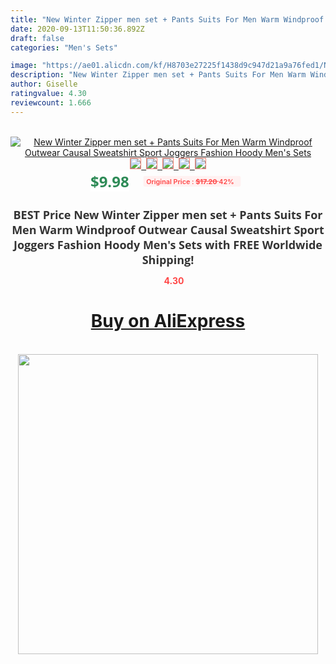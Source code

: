 ```yaml
---
title: "New Winter Zipper men set + Pants Suits For Men Warm Windproof Outwear Causal Sweatshirt Sport Joggers Fashion Hoody Men's Sets"
date: 2020-09-13T11:50:36.892Z
draft: false
categories: "Men's Sets"

image: "https://ae01.alicdn.com/kf/H8703e27225f1438d9c947d21a9a76fed1/New-Winter-Zipper-men-set-Pants-Suits-For-Men-Warm-Windproof-Outwear-Causal-Sweatshirt-Sport-Joggers.jpg"
description: "New Winter Zipper men set + Pants Suits For Men Warm Windproof Outwear Causal Sweatshirt Sport Joggers Fashion Hoody Men's Sets"
author: Giselle
ratingvalue: 4.30
reviewcount: 1.666
---
```

<br>
<div style="text-align: center;">
<a href="https://s.click.aliexpress.com/e/_AnDhyh" target="_blank" rel="nofollow noopener noreferrer"><img alt="New Winter Zipper men set + Pants Suits For Men Warm Windproof Outwear Causal Sweatshirt Sport Joggers Fashion Hoody Men's Sets" class="magnifier-image" src="https://ae01.alicdn.com/kf/H8703e27225f1438d9c947d21a9a76fed1/New-Winter-Zipper-men-set-Pants-Suits-For-Men-Warm-Windproof-Outwear-Causal-Sweatshirt-Sport-Joggers.jpg_640x640.jpg">
<br>
<img style="border:1px solid salmon" src="https://ae01.alicdn.com/kf/H8703e27225f1438d9c947d21a9a76fed1/New-Winter-Zipper-men-set-Pants-Suits-For-Men-Warm-Windproof-Outwear-Causal-Sweatshirt-Sport-Joggers.jpg_120x120.jpg">&nbsp;&nbsp;<img style="border:1px solid salmon" src="https://ae01.alicdn.com/kf/H5f67492eea9e46d49333b4809e6657fce/New-Winter-Zipper-men-set-Pants-Suits-For-Men-Warm-Windproof-Outwear-Causal-Sweatshirt-Sport-Joggers.jpg_120x120.jpg">&nbsp;&nbsp;<img style="border:1px solid salmon" src="https://ae01.alicdn.com/kf/H1ac3bced21f540739589c88d270b8dd1j/New-Winter-Zipper-men-set-Pants-Suits-For-Men-Warm-Windproof-Outwear-Causal-Sweatshirt-Sport-Joggers.jpg_120x120.jpg">&nbsp;&nbsp;<img style="border:1px solid salmon" src="https://ae01.alicdn.com/kf/H96d6cb015a4b4e02a27d86f069083240W/New-Winter-Zipper-men-set-Pants-Suits-For-Men-Warm-Windproof-Outwear-Causal-Sweatshirt-Sport-Joggers.jpg_120x120.jpg">&nbsp;&nbsp;<img style="border:1px solid salmon" src="https://ae01.alicdn.com/kf/H6e4c4247cd8c41578d075fae3839f0551/New-Winter-Zipper-men-set-Pants-Suits-For-Men-Warm-Windproof-Outwear-Causal-Sweatshirt-Sport-Joggers.jpg_120x120.jpg"></a></div><br0>
<div style="text-align: center;"><span style="background-color: white; border: 0px; box-sizing: border-box; color: seagreen; display: inline-block; font-family: &quot;open sans&quot; , &quot;arial&quot; , &quot;helvetica&quot; , sans-serif , &quot;heiti&quot;; font-size: 24px; font-stretch: inherit; font-weight: 700; line-height: inherit; margin: 0px 10px 0px 0px; padding: 0px; vertical-align: middle;">$9.98 </span>
<span style="background: rgb(255 , 241 , 241); border-radius: 3px; border: 0px; box-sizing: border-box; color: #ff4747; display: inline-block; font-family: inherit; font-size: 12px; font-stretch: inherit; font-style: inherit; font-variant: inherit; font-weight: 600; line-height: inherit; margin: 0px; padding: 2px 5px; transform: scale(0.9); vertical-align: middle;">Original Price : <b style="text-decoration: line-through;">$17.20 </b> 42%&nbsp;&nbsp;</span></div>
<h1 style="color: #333333; display: inline-block; font-family: &quot;open sans&quot; , &quot;arial&quot; , &quot;helvetica&quot; , sans-serif , &quot;heiti&quot;; font-size: 18px; font-stretch: inherit; font-weight: 700; text-align: center;">BEST Price New Winter Zipper men set + Pants Suits For Men Warm Windproof Outwear Causal Sweatshirt Sport Joggers Fashion Hoody Men's Sets with FREE Worldwide Shipping!</h1>
<div style="color: #ff4747; text-align: center;">
<img src="https://4.bp.blogspot.com/-M0ZcTcb-5uY/XleCXlxnR4I/AAAAAAAAAEc/OrjgMkXV1oMQFaCRZj5HQwOCBcu3w1FegCPcBGAYYCw/s1600/star.png" style="height: 15px;">&nbsp;<b>4.30</b></div>
<div class="button_cont" align="center"><a class="buynow_a" href="https://s.click.aliexpress.com/e/_AnDhyh" target="_blank" rel="nofollow noopener noreferrer"><H1>Buy on AliExpress</H1></a></div><br>
<div class="separator" style="clear: both; text-align: center;">
<img src="https://lh3.googleusercontent.com/-pTy5HemUv9M/XlePHvY0dAI/AAAAAAAAAE4/0nX5iRUoIWY8eMW9Dpxeirr157OZliDIgCLcBGAsYHQ/s1600/badge.gif" width="480">
</div>
